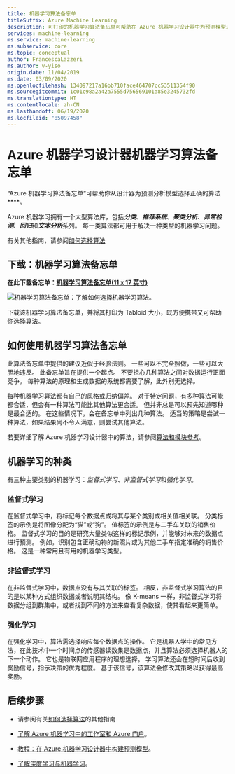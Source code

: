 ```yaml
---
title: 机器学习算法备忘单
titleSuffix: Azure Machine Learning
description: 可打印的机器学习算法备忘单可帮助在 Azure 机器学习设计器中为预测模型选择正确的算法。
services: machine-learning
ms.service: machine-learning
ms.subservice: core
ms.topic: conceptual
author: FrancescaLazzeri
ms.author: v-yiso
origin.date: 11/04/2019
ms.date: 03/09/2020
ms.openlocfilehash: 134097217a16bb710face464707cc53511354f90
ms.sourcegitcommit: 1c01c98a2a42a7555d756569101a85e3245732fd
ms.translationtype: HT
ms.contentlocale: zh-CN
ms.lasthandoff: 06/19/2020
ms.locfileid: "85097458"
---
```

# <a name="machine-learning-algorithm-cheat-sheet-for-azure-machine-learning-designer"></a>Azure 机器学习设计器机器学习算法备忘单

“Azure 机器学习算法备忘单”可帮助你从设计器为预测分析模型选择正确的算法****。

Azure 机器学习拥有一个大型算法库，包括***分类***、***推荐系统***、***聚类分析***、***异常检测***、***回归***和***文本分析***系列。 每一类算法都可用于解决一种类型的机器学习问题。

有关其他指南，请参阅[如何选择算法](how-to-select-algorithms.md)

## <a name="download-machine-learning-algorithm-cheat-sheet"></a>下载：机器学习算法备忘单

**在此下载备忘单：[机器学习算法备忘单(11 x 17 英寸)](https://download.microsoft.com/download/3/5/b/35bb997f-a8c7-485d-8c56-19444dafd757/azure-machine-learning-algorithm-cheat-sheet-nov2019.pdf?WT.mc_id=docs-article-lazzeri)**

![机器学习算法备忘单：了解如何选择机器学习算法。](./media/algorithm-cheat-sheet/machine-learning-algorithm-cheat-sheet.svg)

下载该机器学习算法备忘单，并将其打印为 Tabloid 大小，既方便携带又可帮助你选择算法。

## <a name="how-to-use-the-machine-learning-algorithm-cheat-sheet"></a>如何使用机器学习算法备忘单

此算法备忘单中提供的建议近似于经验法则。 一些可以不完全照做，一些可以大胆地违反。 此备忘单旨在提供一个起点。 不要担心几种算法之间对数据运行正面竞争。 每种算法的原理和生成数据的系统都需要了解，此外别无选择。

每种机器学习算法都有自己的风格或归纳偏差。 对于特定问题，有多种算法可能都合适，但会有一种算法可能比其他算法更合适。 但并非总是可以预先知道哪种是最合适的。 在这些情况下，会在备忘单中列出几种算法。 适当的策略是尝试一种算法，如果结果尚不令人满意，则尝试其他算法。 

若要详细了解 Azure 机器学习设计器中的算法，请参阅[算法和模块参考](algorithm-module-reference/module-reference.md)。

## <a name="kinds-of-machine-learning"></a>机器学习的种类

有三种主要类别的机器学习：*监督式学习*、*非监督式学习*和*强化学习*。

### <a name="supervised-learning"></a>监督式学习

在监督式学习中，将标记每个数据点或将其与某个类别或相关值相关联。 分类标签的示例是将图像分配为“猫”或“狗”。 值标签的示例是与二手车关联的销售价格。 监督式学习的目的是研究大量类似这样的标记示例，并能够对未来的数据点进行预测。 例如，识别包含正确动物的新照片或为其他二手车指定准确的销售价格。 这是一种常用且有用的机器学习类型。

### <a name="unsupervised-learning"></a>非监督式学习

在非监督式学习中，数据点没有与其关联的标签。 相反，非监督式学习算法的目的是以某种方式组织数据或者说明其结构。 像 K-means 一样，非监督式学习将数据分组到群集中，或者找到不同的方法来查看复杂数据，使其看起来更简单。

### <a name="reinforcement-learning"></a>强化学习

在强化学习中，算法需选择响应每个数据点的操作。 它是机器人学中的常见方法，在此技术中一个时间点的传感器读数集是数据点，并且算法必须选择机器人的下一个动作。 它也是物联网应用程序的理想选择。 学习算法还会在短时间后收到奖励信号，指示决策的优秀程度。 基于该信号，该算法会修改其策略以获得最高奖励。 

## <a name="next-steps"></a>后续步骤

* 请参阅有关[如何选择算法](how-to-select-algorithms.md)的其他指南

* [了解 Azure 机器学习中的工作室和 Azure 门户](overview-what-is-azure-ml.md)。

* [教程：在 Azure 机器学习设计器中构建预测模型](tutorial-designer-automobile-price-train-score.md)。

* [了解深度学习与机器学习](concept-deep-learning-vs-machine-learning.md)。
